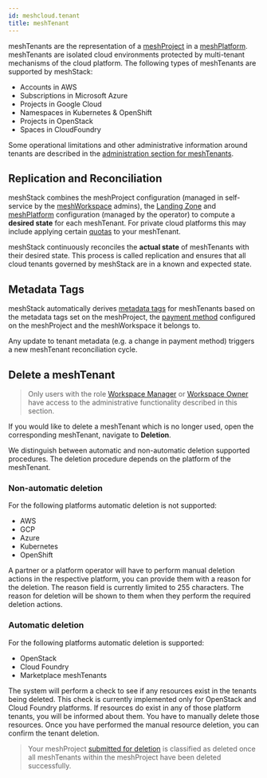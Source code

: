 ```yaml
---
id: meshcloud.tenant
title: meshTenant
---
```


meshTenants are the representation of a [meshProject](./meshcloud.project.md) in a [meshPlatform](./meshcloud.platforms.md).
meshTenants are isolated cloud environments protected by multi-tenant mechanisms of the cloud platform. The following types of meshTenants are supported by meshStack:

- Accounts in AWS
- Subscriptions in Microsoft Azure
- Projects in Google Cloud
- Namespaces in Kubernetes & OpenShift
- Projects in OpenStack
- Spaces in CloudFoundry

Some operational limitations and other administrative information around tenants are described in the [administration section for meshTenants](meshstack.tenants.md).

## Replication and Reconciliation

meshStack combines the meshProject configuration (managed in self-service by the [meshWorkspace](./meshcloud.workspace.md) admins), the [Landing Zone](./meshcloud.landing-zones.md) and [meshPlatform](./meshcloud.platforms.md) configuration (managed by the operator) to compute a **desired state** for each meshTenant. For private cloud platforms this may include applying certain [quotas](./meshcloud.tenant-quota.md) to your meshTenant.

meshStack continuously reconciles the **actual state** of meshTenants with their desired state. This process is called replication and ensures that all cloud tenants governed by meshStack are in a known and expected state.

## Metadata Tags

meshStack automatically derives [metadata tags](./meshcloud.metadata-tags.md) for meshTenants based on the metadata tags set on the meshProject, the [payment method](./meshcloud.payment-methods.md) configured on the meshProject and
the meshWorkspace it belongs to.

Any update to tenant metadata (e.g. a change in payment method) triggers a new meshTenant reconciliation cycle.

## Delete a meshTenant

> Only users with the role [Workspace Manager](meshcloud.workspace.md#assign-meshworkspace-roles) or [Workspace Owner](meshcloud.workspace.md#assign-meshworkspace-roles) have access to the administrative functionality described in this section.

If you would like to delete a meshTenant which is no longer used, open the corresponding meshTenant, navigate to **Deletion**.

We distinguish between automatic and non-automatic deletion supported procedures. The deletion procedure depends on the platform of the meshTenant.

### Non-automatic deletion

For the following platforms automatic deletion is not supported:

- AWS
- GCP
- Azure
- Kubernetes
- OpenShift

A partner or a platform operator will have to perform manual deletion actions in the respective platform, you can provide them with a reason for the deletion. The reason field is currently limited to 255 characters. The reason for deletion will be shown to them when they perform the required deletion actions.

### Automatic deletion

For the following platforms automatic deletion is supported:

- OpenStack
- Cloud Foundry
- Marketplace meshTenants

The system will perform a check to see if any resources exist in the tenants being deleted. This check is currently implemented only for OpenStack and Cloud Foundry platforms. If resources do exist in any of those platform tenants, you will be informed about them. You have to manually delete those resources. Once you have performed the manual resource deletion, you can confirm the tenant deletion.

> Your meshProject [submitted for deletion](meshcloud.project.md#delete-a-meshproject) is classified as deleted once all meshTenants within the meshProject have been deleted successfully.
